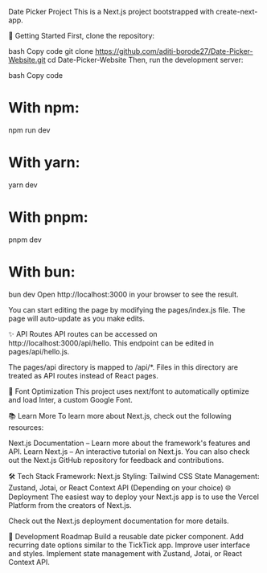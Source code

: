 Date Picker Project
This is a Next.js project bootstrapped with create-next-app.

🚀 Getting Started
First, clone the repository:

bash
Copy code
git clone https://github.com/aditi-borode27/Date-Picker-Website.git
cd Date-Picker-Website
Then, run the development server:

bash
Copy code
# With npm:
npm run dev

# With yarn:
yarn dev

# With pnpm:
pnpm dev

# With bun:
bun dev
Open http://localhost:3000 in your browser to see the result.

You can start editing the page by modifying the pages/index.js file. The page will auto-update as you make edits.

✨ API Routes
API routes can be accessed on http://localhost:3000/api/hello. This endpoint can be edited in pages/api/hello.js.

The pages/api directory is mapped to /api/*. Files in this directory are treated as API routes instead of React pages.

🎨 Font Optimization
This project uses next/font to automatically optimize and load Inter, a custom Google Font.

📚 Learn More
To learn more about Next.js, check out the following resources:

Next.js Documentation – Learn more about the framework's features and API.
Learn Next.js – An interactive tutorial on Next.js.
You can also check out the Next.js GitHub repository for feedback and contributions.

🛠️ Tech Stack
Framework: Next.js
Styling: Tailwind CSS
State Management: Zustand, Jotai, or React Context API (Depending on your choice)
🌐 Deployment
The easiest way to deploy your Next.js app is to use the Vercel Platform from the creators of Next.js.

Check out the Next.js deployment documentation for more details.

🚧 Development Roadmap
 Build a reusable date picker component.
 Add recurring date options similar to the TickTick app.
 Improve user interface and styles.
 Implement state management with Zustand, Jotai, or React Context API.
